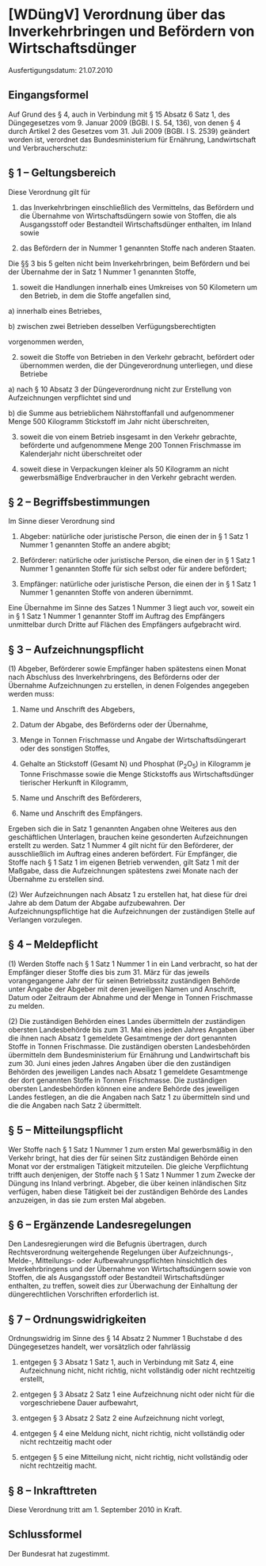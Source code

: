 # [WDüngV] Verordnung über das Inverkehrbringen und Befördern von Wirtschaftsdünger

Ausfertigungsdatum: 21.07.2010

 

## Eingangsformel

Auf Grund des § 4, auch in Verbindung mit § 15 Absatz 6 Satz 1, des Düngegesetzes vom 9. Januar 2009 (BGBl. I S. 54, 136), von denen § 4 durch Artikel 2 des Gesetzes vom 31. Juli 2009 (BGBl. I S. 2539) geändert worden ist, verordnet das Bundesministerium für Ernährung, Landwirtschaft und Verbraucherschutz:


## § 1 – Geltungsbereich

Diese Verordnung gilt für

1. das Inverkehrbringen einschließlich des Vermittelns, das Befördern und die Übernahme von Wirtschaftsdüngern sowie von Stoffen, die als Ausgangsstoff oder Bestandteil Wirtschaftsdünger enthalten, im Inland sowie

2. das Befördern der in Nummer 1 genannten Stoffe nach anderen Staaten.

Die §§ 3 bis 5 gelten nicht beim Inverkehrbringen, beim Befördern und bei der Übernahme der in Satz 1 Nummer 1 genannten Stoffe,

1. soweit die Handlungen innerhalb eines Umkreises von 50 Kilometern um den Betrieb, in dem die Stoffe angefallen sind,

a) innerhalb eines Betriebes,

b) zwischen zwei Betrieben desselben Verfügungsberechtigten

vorgenommen werden,

2. soweit die Stoffe von Betrieben in den Verkehr gebracht, befördert oder übernommen werden, die der Düngeverordnung unterliegen, und diese Betriebe

a) nach § 10 Absatz 3 der Düngeverordnung nicht zur Erstellung von Aufzeichnungen verpflichtet sind und

b) die Summe aus betrieblichem Nährstoffanfall und aufgenommener Menge 500 Kilogramm Stickstoff im Jahr nicht überschreiten,

3. soweit die von einem Betrieb insgesamt in den Verkehr gebrachte, beförderte und aufgenommene Menge 200 Tonnen Frischmasse im Kalenderjahr nicht überschreitet oder

4. soweit diese in Verpackungen kleiner als 50 Kilogramm an nicht gewerbsmäßige Endverbraucher in den Verkehr gebracht werden.


## § 2 – Begriffsbestimmungen

Im Sinne dieser Verordnung sind

1. Abgeber: natürliche oder juristische Person, die einen der in § 1 Satz 1 Nummer 1 genannten Stoffe an andere abgibt;

2. Beförderer: natürliche oder juristische Person, die einen der in § 1 Satz 1 Nummer 1 genannten Stoffe für sich selbst oder für andere befördert;

3. Empfänger: natürliche oder juristische Person, die einen der in § 1 Satz 1 Nummer 1 genannten Stoffe von anderen übernimmt.

Eine Übernahme im Sinne des Satzes 1 Nummer 3 liegt auch vor, soweit ein in § 1 Satz 1 Nummer 1 genannter Stoff im Auftrag des Empfängers unmittelbar durch Dritte auf Flächen des Empfängers aufgebracht wird.


## § 3 – Aufzeichnungspflicht

(1) Abgeber, Beförderer sowie Empfänger haben spätestens einen Monat nach Abschluss des Inverkehrbringens, des Beförderns oder der Übernahme Aufzeichnungen zu erstellen, in denen Folgendes angegeben werden muss:

1. Name und Anschrift des Abgebers,

2. Datum der Abgabe, des Beförderns oder der Übernahme,

3. Menge in Tonnen Frischmasse und Angabe der Wirtschaftsdüngerart oder des sonstigen Stoffes,

4. Gehalte an Stickstoff (Gesamt N) und Phosphat (P<sub>2</sub>O<sub>5</sub>) in Kilogramm je Tonne Frischmasse sowie die Menge Stickstoffs aus Wirtschaftsdünger tierischer Herkunft in Kilogramm,

5. Name und Anschrift des Beförderers,

6. Name und Anschrift des Empfängers.

Ergeben sich die in Satz 1 genannten Angaben ohne Weiteres aus den geschäftlichen Unterlagen, brauchen keine gesonderten Aufzeichnungen erstellt zu werden. Satz 1 Nummer 4 gilt nicht für den Beförderer, der ausschließlich im Auftrag eines anderen befördert. Für Empfänger, die Stoffe nach § 1 Satz 1 im eigenen Betrieb verwenden, gilt Satz 1 mit der Maßgabe, dass die Aufzeichnungen spätestens zwei Monate nach der Übernahme zu erstellen sind.

(2) Wer Aufzeichnungen nach Absatz 1 zu erstellen hat, hat diese für drei Jahre ab dem Datum der Abgabe aufzubewahren. Der Aufzeichnungspflichtige hat die Aufzeichnungen der zuständigen Stelle auf Verlangen vorzulegen.


## § 4 – Meldepflicht

(1) Werden Stoffe nach § 1 Satz 1 Nummer 1 in ein Land verbracht, so hat der Empfänger dieser Stoffe dies bis zum 31. März für das jeweils vorangegangene Jahr der für seinen Betriebssitz zuständigen Behörde unter Angabe der Abgeber mit deren jeweiligen Namen und Anschrift, Datum oder Zeitraum der Abnahme und der Menge in Tonnen Frischmasse zu melden.

(2) Die zuständigen Behörden eines Landes übermitteln der zuständigen obersten Landesbehörde bis zum 31. Mai eines jeden Jahres Angaben über die ihnen nach Absatz 1 gemeldete Gesamtmenge der dort genannten Stoffe in Tonnen Frischmasse. Die zuständigen obersten Landesbehörden übermitteln dem Bundesministerium für Ernährung und Landwirtschaft bis zum 30. Juni eines jeden Jahres Angaben über die den zuständigen Behörden des jeweiligen Landes nach Absatz 1 gemeldete Gesamtmenge der dort genannten Stoffe in Tonnen Frischmasse. Die zuständigen obersten Landesbehörden können eine andere Behörde des jeweiligen Landes festlegen, an die die Angaben nach Satz 1 zu übermitteln sind und die die Angaben nach Satz 2 übermittelt.


## § 5 – Mitteilungspflicht

Wer Stoffe nach § 1 Satz 1 Nummer 1 zum ersten Mal gewerbsmäßig in den Verkehr bringt, hat dies der für seinen Sitz zuständigen Behörde einen Monat vor der erstmaligen Tätigkeit mitzuteilen. Die gleiche Verpflichtung trifft auch denjenigen, der Stoffe nach § 1 Satz 1 Nummer 1 zum Zwecke der Düngung ins Inland verbringt. Abgeber, die über keinen inländischen Sitz verfügen, haben diese Tätigkeit bei der zuständigen Behörde des Landes anzuzeigen, in das sie zum ersten Mal abgeben.


## § 6 – Ergänzende Landesregelungen

Den Landesregierungen wird die Befugnis übertragen, durch Rechtsverordnung weitergehende Regelungen über Aufzeichnungs-, Melde-, Mitteilungs- oder Aufbewahrungspflichten hinsichtlich des Inverkehrbringens und der Übernahme von Wirtschaftsdüngern sowie von Stoffen, die als Ausgangsstoff oder Bestandteil Wirtschaftsdünger enthalten, zu treffen, soweit dies zur Überwachung der Einhaltung der düngerechtlichen Vorschriften erforderlich ist.


## § 7 – Ordnungswidrigkeiten

Ordnungswidrig im Sinne des § 14 Absatz 2 Nummer 1 Buchstabe d des Düngegesetzes handelt, wer vorsätzlich oder fahrlässig

1. entgegen § 3 Absatz 1 Satz 1, auch in Verbindung mit Satz 4, eine Aufzeichnung nicht, nicht richtig, nicht vollständig oder nicht rechtzeitig erstellt,

2. entgegen § 3 Absatz 2 Satz 1 eine Aufzeichnung nicht oder nicht für die vorgeschriebene Dauer aufbewahrt,

3. entgegen § 3 Absatz 2 Satz 2 eine Aufzeichnung nicht vorlegt,

4. entgegen § 4 eine Meldung nicht, nicht richtig, nicht vollständig oder nicht rechtzeitig macht oder

5. entgegen § 5 eine Mitteilung nicht, nicht richtig, nicht vollständig oder nicht rechtzeitig macht.


## § 8 – Inkrafttreten

Diese Verordnung tritt am 1. September 2010 in Kraft.


## Schlussformel

Der Bundesrat hat zugestimmt.
